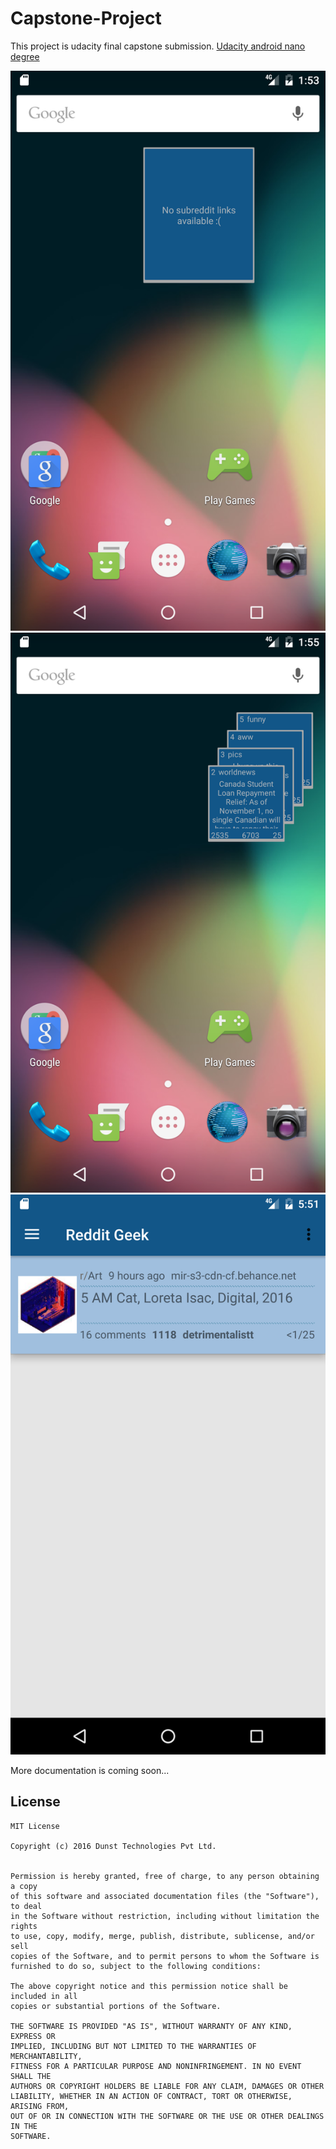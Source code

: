 # Capstone-Project

This project is udacity final capstone submission. 
 [Udacity android nano degree ](www.udacity.com)

![Library screen](https://github.com/ashokslsk/Capstone-Project/blob/master/RedditGeek/screens/debug/Widgetscreen.png)
![Library screen](https://github.com/ashokslsk/Capstone-Project/blob/master/RedditGeek/screens/debug/Widget_Stack.png)
![landing screen](https://github.com/ashokslsk/Capstone-Project/blob/master/RedditGeek/screens/debug/Landing.png)


More documentation is coming soon...

## License
```
MIT License

Copyright (c) 2016 Dunst Technologies Pvt Ltd.


Permission is hereby granted, free of charge, to any person obtaining a copy
of this software and associated documentation files (the "Software"), to deal
in the Software without restriction, including without limitation the rights
to use, copy, modify, merge, publish, distribute, sublicense, and/or sell
copies of the Software, and to permit persons to whom the Software is
furnished to do so, subject to the following conditions:

The above copyright notice and this permission notice shall be included in all
copies or substantial portions of the Software.

THE SOFTWARE IS PROVIDED "AS IS", WITHOUT WARRANTY OF ANY KIND, EXPRESS OR
IMPLIED, INCLUDING BUT NOT LIMITED TO THE WARRANTIES OF MERCHANTABILITY,
FITNESS FOR A PARTICULAR PURPOSE AND NONINFRINGEMENT. IN NO EVENT SHALL THE
AUTHORS OR COPYRIGHT HOLDERS BE LIABLE FOR ANY CLAIM, DAMAGES OR OTHER
LIABILITY, WHETHER IN AN ACTION OF CONTRACT, TORT OR OTHERWISE, ARISING FROM,
OUT OF OR IN CONNECTION WITH THE SOFTWARE OR THE USE OR OTHER DEALINGS IN THE
SOFTWARE.

```

